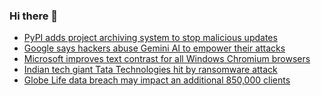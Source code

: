 ### Hi there 👋

<!--START_SECTION:feed-->
* [PyPI adds project archiving system to stop malicious updates](https://www.bleepingcomputer.com/news/security/pypi-adds-project-archiving-system-to-stop-malicious-updates/)
* [Google says hackers abuse Gemini AI to empower their attacks](https://www.bleepingcomputer.com/news/security/google-says-hackers-abuse-gemini-ai-to-empower-their-attacks/)
* [Microsoft improves text contrast for all Windows Chromium browsers](https://www.bleepingcomputer.com/news/microsoft/microsoft-improves-text-contrast-for-all-windows-chromium-browsers/)
* [Indian tech giant Tata Technologies hit by ransomware attack](https://www.bleepingcomputer.com/news/security/indian-tech-giant-tata-technologies-hit-by-ransomware-attack/)
* [Globe Life data breach may impact an additional 850,000 clients](https://www.bleepingcomputer.com/news/security/globe-life-data-breach-may-impact-an-additional-850-000-clients/)
<!--END_SECTION:feed-->

<!--
**frankenk/frankenk** is a ✨ _special_ ✨ repository because its `README.md` (this file) appears on your GitHub profile.

Here are some ideas to get you started:

- 🔭 I’m currently working on ...
- 🌱 I’m currently learning ...
- 👯 I’m looking to collaborate on ...
- 🤔 I’m looking for help with ...
- 💬 Ask me about ...
- 📫 How to reach me: ...
- 😄 Pronouns: ...
- ⚡ Fun fact: ...
-->



